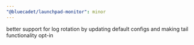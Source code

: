 ```yaml
---
"@bluecadet/launchpad-monitor": minor
---
```


better support for log rotation by updating default configs and making tail functionality opt-in
